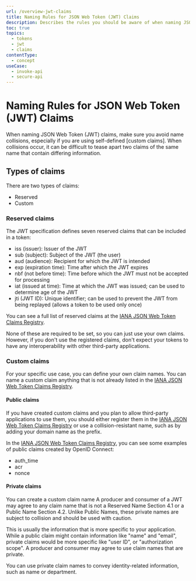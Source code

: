 ```yaml
---
url: /overview-jwt-claims
title: Naming Rules for JSON Web Token (JWT) Claims
description: Describes the rules you should be aware of when naming JSON Web Token (JWT) claims.
toc: true
topics:
  - tokens
  - jwt
  - claims
contentType:
  - concept
useCase:
  - invoke-api
  - secure-api
---
```


# Naming Rules for JSON Web Token (JWT) Claims

When naming JSON Web Token (JWT) claims, make sure you avoid name collisions, especially if you are using self-defined [custom claims]. When collisions occur, it can be difficult to tease apart two claims of the same name that contain differing information.

## Types of claims

There are two types of claims:

* Reserved
* Custom

### Reserved claims

The JWT specification defines seven reserved claims that can be included in a token:

* iss (issuer): Issuer of the JWT
* sub (subject): Subject of the JWT (the user)
* aud (audience): Recipient for which the JWT is intended
* exp (expiration time): Time after which the JWT expires
* nbf (not before time): Time before which the JWT must not be accepted for processing
* iat (issued at time): Time at which the JWT was issued; can be used to determine age of the JWT
* jti (JWT ID): Unique identifier; can be used to prevent the JWT from being replayed (allows a token to be used only once)

You can see a full list of reserved claims at the [IANA JSON Web Token Claims Registry](https://www.iana.org/assignments/jwt/jwt.xhtml#claims).

None of these are required to be set, so you can just use your own claims. However, if you don't use the registered claims, don't expect your tokens to have any interoperability with other third-party applications.


### Custom claims

For your specific use case, you can define your own claim names. You can name a custom claim anything that is not already listed in the [IANA JSON Web Token Claims Registry](https://www.iana.org/assignments/jwt/jwt.xhtml#claims). 


#### Public claims

If you have created custom claims and you plan to allow third-party applications to use them, you should either register them in the [IANA JSON Web Token Claims Registry](https://www.iana.org/assignments/jwt/jwt.xhtml#claims) or use a collision-resistant name, such as by adding your domain name as the prefix.

In the [IANA JSON Web Token Claims Registry](https://www.iana.org/assignments/jwt/jwt.xhtml#claims), you can see some examples of public claims created by OpenID Connect: 

* auth_time
* acr
* nonce


#### Private claims

You can create a custom claim name 
A producer and consumer of a JWT may agree to any claim name that is not a Reserved Name Section 4.1 or a Public Name Section 4.2. Unlike Public Names, these private names are subject to collision and should be used with caution.

This is usually the information that is more specific to your application. While a public claim might contain information like "name" and "email", private claims would be more specific like "user ID", or "authorization scope".
A producer and consumer may agree to use claim names that are private.

You can use private claim names to convey identity-related information, such as name or department.

